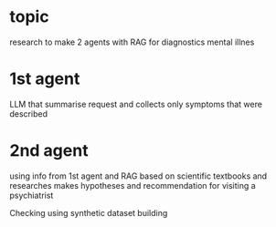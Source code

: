 # topic
research to make 2 agents with RAG for diagnostics mental illnes

# 1st agent
LLM that summarise request and collects only symptoms that were described

# 2nd agent
using info from 1st agent and RAG based on scientific textbooks and researches makes hypotheses and recommendation for visiting a psychiatrist



Checking using synthetic dataset building
